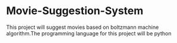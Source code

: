 # Movie-Suggestion-System
This project will suggest movies based on boltzmann machine  algorithm.The programming language for this project will be python
